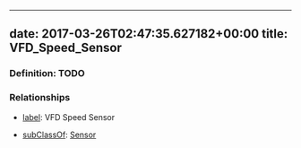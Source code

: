 
---
date: 2017-03-26T02:47:35.627182+00:00
title: VFD_Speed_Sensor
---
### Definition: TODO

### Relationships

* [label](http://www.w3.org/2000/01/rdf-schema#label): VFD Speed Sensor

* [subClassOf](http://www.w3.org/2000/01/rdf-schema#subClassOf): [Sensor](https://brickschema.org/schema/1.0/Brick#Sensor)
